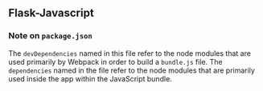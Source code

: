 ## Flask-Javascript
### Note on ```package.json```
The ```devDependencies``` named in this file refer to the node modules that are used primarily by Webpack in order to build a ```bundle.js``` file. The ```dependencies``` named in the file refer to the node modules that are primarily used inside the app within the JavaScript bundle.
